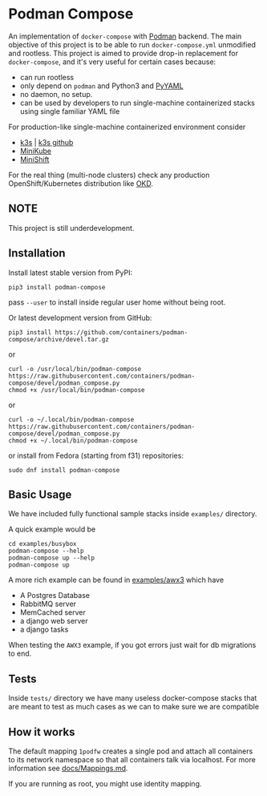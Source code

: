 # Podman Compose

An implementation of `docker-compose` with [Podman](https://podman.io/) backend.
The main objective of this project is to be able to run `docker-compose.yml` unmodified and rootless.
This project is aimed to provide drop-in replacement for `docker-compose`,
and it's very useful for certain cases because:

- can run rootless
- only depend on `podman` and Python3 and [PyYAML](https://pyyaml.org/)
- no daemon, no setup.
- can be used by developers to run single-machine containerized stacks using single familiar YAML file

For production-like single-machine containerized environment consider

- [k3s](https://k3s.io) | [k3s github](https://github.com/rancher/k3s)
- [MiniKube](https://minikube.sigs.k8s.io/)
- [MiniShift](https://www.okd.io/minishift/)


For the real thing (multi-node clusters) check any production
OpenShift/Kubernetes distribution like [OKD](https://www.okd.io/minishift/).

## NOTE

This project is still underdevelopment.

## Installation

Install latest stable version from PyPI:

```
pip3 install podman-compose
```

pass `--user` to install inside regular user home without being root.

Or latest development version from GitHub:

```
pip3 install https://github.com/containers/podman-compose/archive/devel.tar.gz
```

or

```
curl -o /usr/local/bin/podman-compose https://raw.githubusercontent.com/containers/podman-compose/devel/podman_compose.py
chmod +x /usr/local/bin/podman-compose
```

or 

```
curl -o ~/.local/bin/podman-compose https://raw.githubusercontent.com/containers/podman-compose/devel/podman_compose.py
chmod +x ~/.local/bin/podman-compose
```

or install from Fedora (starting from f31) repositories:

```
sudo dnf install podman-compose
```

## Basic Usage

We have included fully functional sample stacks inside `examples/` directory.

A quick example would be

```
cd examples/busybox
podman-compose --help
podman-compose up --help
podman-compose up
```

A more rich example can be found in [examples/awx3](examples/awx3)
which have

- A Postgres Database
- RabbitMQ server
- MemCached server
- a django web server
- a django tasks


When testing the `AWX3` example, if you got errors just wait for db migrations to end. 


## Tests

Inside `tests/` directory we have many useless docker-compose stacks
that are meant to test as much cases as we can to make sure we are compatible

## How it works

The default mapping `1podfw` creates a single pod and attach all containers to
its network namespace so that all containers talk via localhost.
For more information see [docs/Mappings.md](docs/Mappings.md).

If you are running as root, you might use identity mapping.

